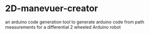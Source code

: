 # 2D-manevuer-creator
an arduino code generation tool to generate arduino code from path measurements for a differential 2 wheeled Arduino robot
